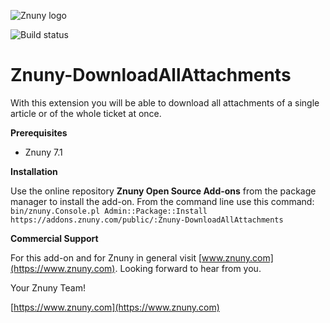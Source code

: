 ![Znuny logo](https://www.znuny.com/assets/images/logo_small.png)


![Build status](https://badge.proxy.znuny.com/Znuny4OTRS-DownloadAllAttachments/rel-7_1)

Znuny-DownloadAllAttachments
============================

With this extension you will be able to download all attachments of a single article or of the whole ticket at once.

**Prerequisites**

- Znuny 7.1

**Installation**

Use the online repository **Znuny Open Source Add-ons** from the package manager to install the add-on. From the command line use this command: `bin/znuny.Console.pl Admin::Package::Install  https://addons.znuny.com/public/:Znuny-DownloadAllAttachments`

**Commercial Support**

For this add-on and for Znuny in general visit [www.znuny.com](https://www.znuny.com). Looking forward to hear from you.


Your Znuny Team!

[https://www.znuny.com](https://www.znuny.com)
